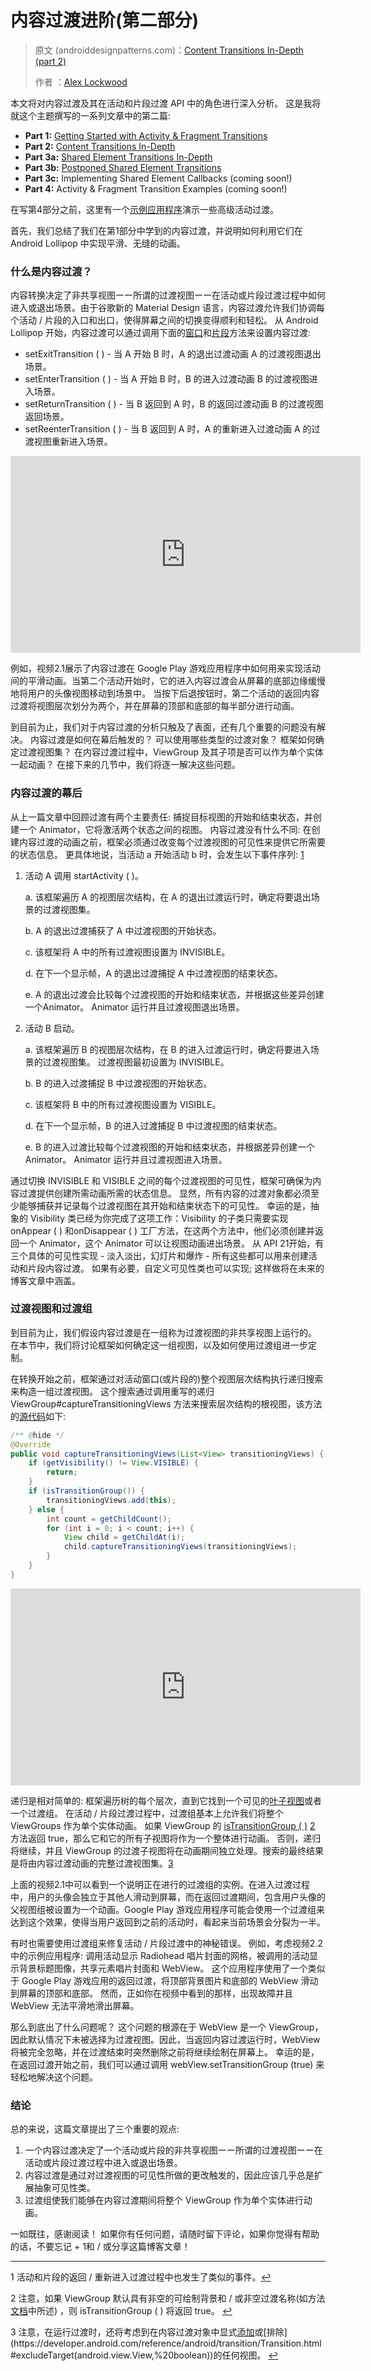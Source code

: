 # 内容过渡进阶(第二部分)

> 原文 (androiddesignpatterns.com)：[Content Transitions In-Depth (part 2)](https://www.androiddesignpatterns.com/2014/12/activity-fragment-content-transitions-in-depth-part2.html)
>
> 作者 ：[Alex Lockwood](https://plus.google.com/+AlexLockwood?prsrc=5)

本文将对内容过渡及其在活动和片段过渡 API 中的角色进行深入分析。 这是我将就这个主题撰写的一系列文章中的第二篇:

- **Part 1:** [Getting Started with Activity & Fragment Transitions](https://www.androiddesignpatterns.com/2014/12/activity-fragment-transitions-in-android-lollipop-part1.html)
- **Part 2:** [Content Transitions In-Depth](https://www.androiddesignpatterns.com/2014/12/activity-fragment-content-transitions-in-depth-part2.html)
- **Part 3a:** [Shared Element Transitions In-Depth](https://www.androiddesignpatterns.com/2015/01/activity-fragment-shared-element-transitions-in-depth-part3a.html)
- **Part 3b:** [Postponed Shared Element Transitions](https://www.androiddesignpatterns.com/2015/03/activity-postponed-shared-element-transitions-part3b.html)
- **Part 3c:** Implementing Shared Element Callbacks (coming soon!)
- **Part 4:** Activity & Fragment Transition Examples (coming soon!)

在写第4部分之前，这里有一个[示例应用程序](https://github.com/alexjlockwood/activity-transitions)演示一些高级活动过渡。

首先，我们总结了我们在第1部分中学到的内容过渡，并说明如何利用它们在 Android Lollipop 中实现平滑、无缝的动画。

### 什么是内容过渡？

内容转换决定了非共享视图ーー所谓的过渡视图ーー在活动或片段过渡过程中如何进入或退出场景。由于谷歌新的 Material Design 语言，内容过渡允许我们协调每个活动 / 片段的入口和出口，使得屏幕之间的切换变得顺利和轻松。 从 Android Lollipop 开始，内容过渡可以通过调用下面的[窗口](http://developer.android.com/reference/android/view/Window.html)和[片段](http://developer.android.com/reference/android/app/Fragment.html)方法来设置内容过渡:

- setExitTransition ( ) - 当 A 开始 B 时，A 的退出过渡动画 A 的过渡视图退出场景。
- setEnterTransition ( ) - 当 A 开始 B 时，B 的进入过渡动画 B 的过渡视图进入场景。
- setReturnTransition ( ) - 当 B 返回到 A 时，B 的返回过渡动画 B 的过渡视图返回场景。
- setReenterTransition ( ) - 当 B 返回到 A 时，A 的重新进入过渡动画 A 的过渡视图重新进入场景。

<iframe width="560" height="315" src="https://www.androiddesignpatterns.com/assets/videos/posts/2014/12/15/games-opt.mp4" frameborder="0" allowfullscreen></iframe>

例如，视频2.1展示了内容过渡在 Google Play 游戏应用程序中如何用来实现活动间的平滑动画。当第二个活动开始时，它的进入内容过渡会从屏幕的底部边缘缓慢地将用户的头像视图移动到场景中。 当按下后退按钮时，第二个活动的返回内容过渡将视图层次划分为两个，并在屏幕的顶部和底部的每半部分进行动画。

到目前为止，我们对于内容过渡的分析只触及了表面，还有几个重要的问题没有解决。 内容过渡是如何在幕后触发的？ 可以使用哪些类型的过渡对象？ 框架如何确定过渡视图集？ 在内容过渡过程中，ViewGroup 及其子项是否可以作为单个实体一起动画？ 在接下来的几节中，我们将逐一解决这些问题。

### 内容过渡的幕后

从上一篇文章中回顾过渡有两个主要责任: 捕捉目标视图的开始和结束状态，并创建一个 Animator，它将激活两个状态之间的视图。 内容过渡没有什么不同: 在创建内容过渡的动画之前，框架必须通过改变每个过渡视图的可见性来提供它所需要的状态信息。 更具体地说，当活动 a 开始活动 b 时，会发生以下事件序列: [1](https://www.androiddesignpatterns.com/2014/12/activity-fragment-content-transitions-in-depth-part2.html#footnote1)

1. 活动 A 调用 startActivity ( )。

   a. 该框架遍历 A 的视图层次结构，在 A 的退出过渡运行时，确定将要退出场景的过渡视图集。

   b. A 的退出过渡捕获了 A 中过渡视图的开始状态。

   c. 该框架将 A 中的所有过渡视图设置为 INVISIBLE。

   d. 在下一个显示帧，A 的退出过渡捕捉 A 中过渡视图的结束状态。

   e. A 的退出过渡会比较每个过渡视图的开始和结束状态，并根据这些差异创建一个Animator。 Animator 运行并且过渡视图退出场景。

2. 活动 B 启动。

   a. 该框架遍历 B 的视图层次结构，在 B 的进入过渡运行时，确定将要进入场景的过渡视图集。 过渡视图最初设置为 INVISIBLE。

   b. B 的进入过渡捕捉 B 中过渡视图的开始状态。

   c. 该框架将 B 中的所有过渡视图设置为 VISIBLE。

   d. 在下一个显示帧，B 的进入过渡捕捉 B 中过渡视图的结束状态。

   e. B 的进入过渡比较每个过渡视图的开始和结束状态，并根据差异创建一个 Animator。 Animator 运行并且过渡视图进入场景。

通过切换 INVISIBLE 和 VISIBLE 之间的每个过渡视图的可见性，框架可确保为内容过渡提供创建所需动画所需的状态信息。 显然，所有内容的过渡对象都必须至少能够捕获并记录每个过渡视图在其开始和结束状态下的可见性。 幸运的是，抽象的 Visibility 类已经为你完成了这项工作：Visibility 的子类只需要实现 onAppear ( ) 和onDisappear ( ) 工厂方法，在这两个方法中，他们必须创建并返回一个 Animator，这个 Animator 可以让视图动画进出场景。 从 API 21开始，有三个具体的可见性实现 - 淡入淡出，幻灯片和爆炸 - 所有这些都可以用来创建活动和片段内容过渡。 如果有必要，自定义可见性类也可以实现; 这样做将在未来的博客文章中涵盖。

### 过渡视图和过渡组

到目前为止，我们假设内容过渡是在一组称为过渡视图的非共享视图上运行的。 在本节中，我们将讨论框架如何确定这一组视图，以及如何使用过渡组进一步定制。

在转换开始之前，框架通过对活动窗口(或片段的)整个视图层次结构执行递归搜索来构造一组过渡视图。 这个搜索通过调用重写的递归 ViewGroup#captureTransitioningViews 方法来搜索层次结构的根视图，该方法的[源代码](https://github.com/android/platform_frameworks_base/blob/lollipop-release/core/java/android/view/ViewGroup.java#L6243-L6258)如下:

```Java
/** @hide */
@Override
public void captureTransitioningViews(List<View> transitioningViews) {
    if (getVisibility() != View.VISIBLE) {
        return;
    }
    if (isTransitionGroup()) {
        transitioningViews.add(this);
    } else {
        int count = getChildCount();
        for (int i = 0; i < count; i++) {
            View child = getChildAt(i);
            child.captureTransitioningViews(transitioningViews);
        }
    }
}
```

<iframe width="560" height="315" src="https://www.androiddesignpatterns.com/assets/videos/posts/2014/12/15/webview-opt.mp4" frameborder="0" allowfullscreen></iframe>

递归是相对简单的: 框架遍历树的每个层次，直到它找到一个可见的[叶子视图](https://github.com/android/platform_frameworks_base/blob/lollipop-release/core/java/android/view/View.java#L19351-L19362)或者一个过渡组。 在活动 / 片段过渡过程中，过渡组基本上允许我们将整个 ViewGroups 作为单个实体动画。 如果 ViewGroup 的 [isTransitionGroup ( )](https://developer.android.com/reference/android/view/ViewGroup.html#isTransitionGroup()) [2](https://www.androiddesignpatterns.com/2014/12/activity-fragment-content-transitions-in-depth-part2.html#footnote2) 方法返回 true，那么它和它的所有子视图将作为一个整体进行动画。 否则，递归将继续，并且 ViewGroup 的过渡子视图将在动画期间独立处理。搜索的最终结果是将由内容过渡动画的完整过渡视图集。[3](https://www.androiddesignpatterns.com/2014/12/activity-fragment-content-transitions-in-depth-part2.html#footnote3)

上面的视频2.1中可以看到一个说明正在进行的过渡组的实例。在进入过渡过程中，用户的头像会独立于其他人滑动到屏幕，而在返回过渡期间，包含用户头像的父视图组被设置为一个动画。Google Play 游戏应用程序可能会使用一个过渡组来达到这个效果，使得当用户返回到之前的活动时，看起来当前场景会分裂为一半。

有时也需要使用过渡组来修复活动 / 片段过渡中的神秘错误。 例如，考虑视频2.2中的示例应用程序: 调用活动显示 Radiohead 唱片封面的网格，被调用的活动显示背景标题图像，共享元素唱片封面和 WebView。 这个应用程序使用了一个类似于 Google Play 游戏应用的返回过渡，将顶部背景图片和底部的 WebView 滑动到屏幕的顶部和底部。 然而，正如你在视频中看到的那样，出现故障并且 WebView 无法平滑地滑出屏幕。

那么到底出了什么问题呢？ 这个问题的根源在于 WebView 是一个 ViewGroup，因此默认情况下未被选择为过渡视图。因此，当返回内容过渡运行时，WebView 将被完全忽略，并在过渡结束时突然删除之前将继续绘制在屏幕上。 幸运的是，在返回过渡开始之前，我们可以通过调用 webView.setTransitionGroup 	(true)  来轻松地解决这个问题。

### 结论

总的来说，这篇文章提出了三个重要的观点:

1. 一个内容过渡决定了一个活动或片段的非共享视图ーー所谓的过渡视图ーー在活动或片段过渡过程中进入或退出场景。
2. 内容过渡是通过对过渡视图的可见性所做的更改触发的，因此应该几乎总是扩展抽象可见性类。
3. 过渡组使我们能够在内容过渡期间将整个 ViewGroup 作为单个实体进行动画。

一如既往，感谢阅读！ 如果你有任何问题，请随时留下评论，如果你觉得有帮助的话，不要忘记 + 1和 / 或分享这篇博客文章！

------

1 活动和片段的返回 / 重新进入过渡过程中也发生了类似的事件。[↩](https://www.androiddesignpatterns.com/2014/12/activity-fragment-content-transitions-in-depth-part2.html#ref1)

2 注意，如果 ViewGroup 默认具有非空的可绘制背景和 / 或非空过渡名称(如方法[文档](https://developer.android.com/reference/android/view/ViewGroup.html#isTransitionGroup())中所述) ，则 isTransitionGroup ( ) 将返回 true。 [↩](https://www.androiddesignpatterns.com/2014/12/activity-fragment-content-transitions-in-depth-part2.html#ref2)

3 注意，在运行过渡时，还将考虑到在内容过渡对象中显式[添加](https://developer.android.com/reference/android/transition/Transition.html#addTarget(android.view.View))或[排除](https://developer.android.com/reference/android/transition/Transition.html#excludeTarget(android.view.View,%20boolean))的任何视图。 [↩](https://www.androiddesignpatterns.com/2014/12/activity-fragment-content-transitions-in-depth-part2.html#ref3)

